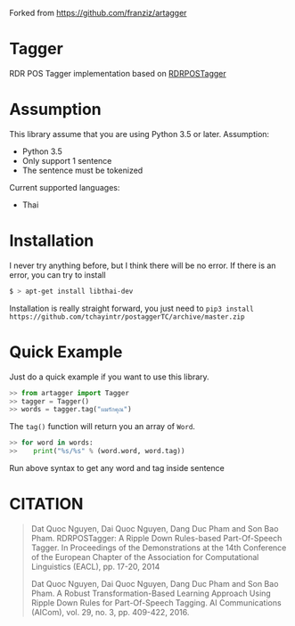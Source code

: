 Forked from https://github.com/franziz/artagger

# Tagger
RDR POS Tagger implementation based on [RDRPOSTagger](http://rdrpostagger.sourceforge.net/)

# Assumption
This library assume that you are using Python 3.5 or later.
Assumption:

 - Python 3.5
 - Only support 1 sentence
 - The sentence must be tokenized

Current supported languages:

 - Thai

# Installation
I never try anything before, but I think there will be no error. If there is an error, you can try to install
```bash
$ > apt-get install libthai-dev
```

Installation is really straight forward, you just need to `pip3 install https://github.com/tchayintr/postaggerTC/archive/master.zip`

# Quick Example
Just do a quick example if you want to use this library.
```python
>> from artagger import Tagger
>> tagger = Tagger()
>> words = tagger.tag("ผมรักคุณ")
```
The `tag()` function will return you an array of `Word`. 
```python
>> for word in words:
>>    print("%s/%s" % (word.word, word.tag))
```
Run above syntax to get any word and tag inside sentence

# CITATION
> Dat Quoc Nguyen, Dai Quoc Nguyen, Dang Duc Pham and Son Bao Pham. RDRPOSTagger: A Ripple Down Rules-based Part-Of-Speech Tagger. In Proceedings of the Demonstrations at the 14th Conference of the European Chapter of the Association for Computational Linguistics (EACL), pp. 17-20, 2014
> 
> Dat Quoc Nguyen, Dai Quoc Nguyen, Dang Duc Pham and Son Bao Pham. A Robust Transformation-Based Learning Approach Using Ripple Down Rules for Part-Of-Speech Tagging. AI Communications (AICom), vol. 29, no. 3, pp. 409-422, 2016. 
